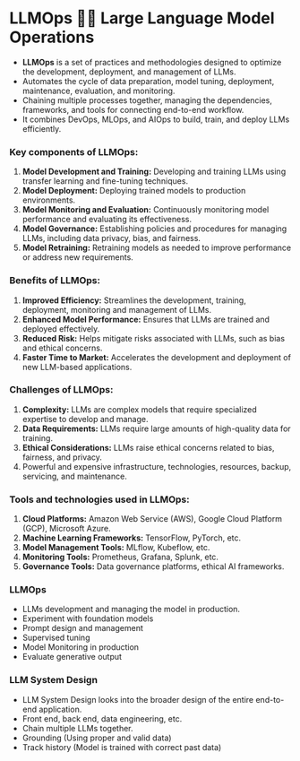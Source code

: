 # **LLMOps** 🤖🧬 Large Language Model Operations

- **LLMOps** is a set of practices and methodologies designed to optimize the development, deployment, and management of LLMs.
- Automates the cycle of data preparation, model tuning, deployment, maintenance, evaluation, and monitoring.
- Chaining multiple processes together, managing the dependencies, frameworks, and tools for connecting end-to-end workflow.
- It combines DevOps, MLOps, and AIOps to build, train, and deploy LLMs efficiently.

### **Key components of LLMOps:**
1. **Model Development and Training:** Developing and training LLMs using transfer learning and fine-tuning techniques.
2. **Model Deployment:** Deploying trained models to production environments.
3. **Model Monitoring and Evaluation:** Continuously monitoring model performance and evaluating its effectiveness.
4. **Model Governance:** Establishing policies and procedures for managing LLMs, including data privacy, bias, and fairness.
5. **Model Retraining:** Retraining models as needed to improve performance or address new requirements.

### **Benefits of LLMOps:**
1. **Improved Efficiency:** Streamlines the development, training, deployment, monitoring and management of LLMs.
2. **Enhanced Model Performance:** Ensures that LLMs are trained and deployed effectively.
3. **Reduced Risk:** Helps mitigate risks associated with LLMs, such as bias and ethical concerns.
4. **Faster Time to Market:** Accelerates the development and deployment of new LLM-based applications.

### **Challenges of LLMOps:**
1. **Complexity:** LLMs are complex models that require specialized expertise to develop and manage.
2. **Data Requirements:** LLMs require large amounts of high-quality data for training.
3. **Ethical Considerations:** LLMs raise ethical concerns related to bias, fairness, and privacy.
4. Powerful and expensive infrastructure, technologies, resources, backup, servicing, and maintenance.

### **Tools and technologies used in LLMOps:**
1. **Cloud Platforms:** Amazon Web Service (AWS), Google Cloud Platform (GCP), Microsoft Azure.
2. **Machine Learning Frameworks:** TensorFlow, PyTorch, etc.
3. **Model Management Tools:** MLflow, Kubeflow, etc.
4. **Monitoring Tools:** Prometheus, Grafana, Splunk, etc.
5. **Governance Tools:** Data governance platforms, ethical AI frameworks.

### **LLMOps** 
- LLMs development and managing the model in production.
- Experiment with foundation models
- Prompt design and management
- Supervised tuning
- Model Monitoring in production
- Evaluate generative output

### **LLM System Design**

- LLM System Design looks into the broader design of the entire end-to-end application.
- Front end, back end, data engineering, etc.
- Chain multiple LLMs together.
- Grounding (Using proper and valid data)
- Track history (Model is trained with correct past data)
